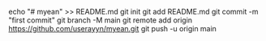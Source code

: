 echo "# myean" >> README.md
git init
git add README.md
git commit -m "first commit"
git branch -M main
git remote add origin https://github.com/userayyn/myean.git
git push -u origin main
